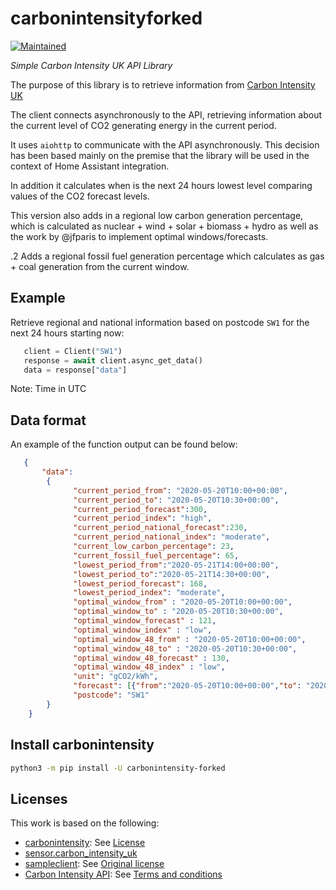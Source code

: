 # carbonintensityforked

<!-- badges start -->

[![Maintained][Maintained]](#)

<!-- badges end -->

_Simple Carbon Intensity UK API Library_

The purpose of this library is to retrieve information from [Carbon Intensity UK](https://carbonintensity.org.uk/)

The client connects asynchronously to the API, retrieving information about the current level of CO2 generating energy in the current period.

It uses `aiohttp` to communicate with the API asynchronously. This decision has been based mainly on the premise that the library will be used in the context of Home Assistant integration.

In addition it calculates when is the next 24 hours lowest level comparing values of the CO2 forecast levels.

This version also adds in a regional low carbon generation percentage, which is calculated as nuclear + wind + solar + biomass + hydro as well as the work by @jfparis to implement optimal windows/forecasts. 

.2 Adds a regional fossil fuel generation percentage which calculates as gas + coal generation from the current window. 
## Example

Retrieve regional and national information based on postcode `SW1` for the next 24 hours starting now:

```python
   client = Client("SW1")
   response = await client.async_get_data()
   data = response["data"]
```
Note: Time in UTC

## Data format

An example of the function output can be found below:

```json
   {
       "data":
        {
              "current_period_from": "2020-05-20T10:00+00:00",
              "current_period_to": "2020-05-20T10:30+00:00",
              "current_period_forecast":300,
              "current_period_index": "high",
              "current_period_national_forecast":230,
              "current_period_national_index": "moderate",
              "current_low_carbon_percentage": 23,
              "current_fossil_fuel_percentage": 65,
              "lowest_period_from":"2020-05-21T14:00+00:00",
              "lowest_period_to":"2020-05-21T14:30+00:00",
              "lowest_period_forecast": 168,
              "lowest_period_index": "moderate",
              "optimal_window_from" : "2020-05-20T10:00+00:00",
              "optimal_window_to" : "2020-05-20T10:30+00:00",
              "optimal_window_forecast" : 121,
              "optimal_window_index" : "low",
              "optimal_window_48_from" : "2020-05-20T10:00+00:00",
              "optimal_window_48_to" : "2020-05-20T10:30+00:00",
              "optimal_window_48_forecast" : 130,
              "optimal_window_48_index" : "low",
              "unit": "gCO2/kWh",
              "forecast": [{"from":"2020-05-20T10:00+00:00","to": "2020-05-20T11:00+00:00", "intensity": 162, "index": 0, "optimal": False}],
              "postcode": "SW1"
        }
    }
```

## Install carbonintensity

```bash
python3 -m pip install -U carbonintensity-forked
```

<!-- links start -->

[maintained]: https://img.shields.io/maintenance/yes/2022.svg

<!-- links end -->

## Licenses

This work is based on the following:
- [carbonintensity](https://github.com/jscruz/carbonintensity): See [License](https://github.com/jscruz/carbonintensity/blob/master/LICENSE)
- [sensor.carbon_intensity_uk](https://github.com/jfparis/sensor.carbon_intensity_uk)
- [sampleclient](https://github.com/ludeeus/sampleclient): See [Original license](./licenses/sampleclient/LICENSE)
- [Carbon Intensity API](https://carbonintensity.org.uk/): See [Terms and conditions](https://github.com/carbon-intensity/terms/)

